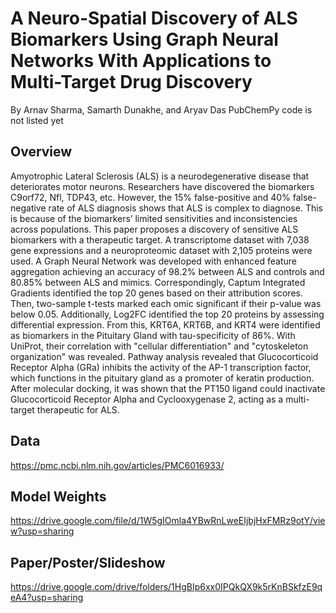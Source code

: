 # A Neuro-Spatial Discovery of ALS Biomarkers Using Graph Neural Networks With Applications to Multi-Target Drug Discovery
By Arnav Sharma, Samarth Dunakhe, and Aryav Das
PubChemPy code is not listed yet
## Overview
Amyotrophic Lateral Sclerosis (ALS) is a neurodegenerative disease that deteriorates motor neurons. Researchers have discovered the biomarkers C9orf72, Nfl, TDP43, etc. However, the 15\% false-positive and 40\% false-negative rate of ALS diagnosis shows that ALS is complex to diagnose. This is because of the biomarkers’ limited sensitivities and inconsistencies across populations. This paper proposes a discovery of sensitive ALS biomarkers with a therapeutic target. A transcriptome dataset with 7,038 gene expressions and a neuroproteomic dataset with 2,105 proteins were used. A Graph Neural Network was developed with enhanced feature aggregation achieving an accuracy of 98.2\% between ALS and controls and 80.85\% between ALS and mimics. Correspondingly, Captum Integrated Gradients identified the top 20 genes based on their attribution scores. Then, two-sample t-tests marked each omic significant if their p-value was below 0.05. Additionally, Log2FC identified the top 20 proteins by assessing differential expression. From this, KRT6A, KRT6B, and KRT4 were identified as biomarkers in the Pituitary Gland with tau-specificity of 86\%. With UniProt, their correlation with "cellular differentiation" and "cytoskeleton organization" was revealed. Pathway analysis revealed that Glucocorticoid Receptor Alpha (GRa) inhibits the activity of the AP-1 transcription factor, which functions in the pituitary gland as a promoter of keratin production. After molecular docking, it was shown that the PT150 ligand could inactivate Glucocorticoid Receptor Alpha and Cyclooxygenase 2, acting as a multi-target therapeutic for ALS.

## Data
https://pmc.ncbi.nlm.nih.gov/articles/PMC6016933/

## Model Weights
https://drive.google.com/file/d/1W5gIOmla4YBwRnLweEIjbjHxFMRz9otY/view?usp=sharing

## Paper/Poster/Slideshow
https://drive.google.com/drive/folders/1HgBIp6xx0IPQkQX9k5rKnBSkfzE9qeA4?usp=sharing
